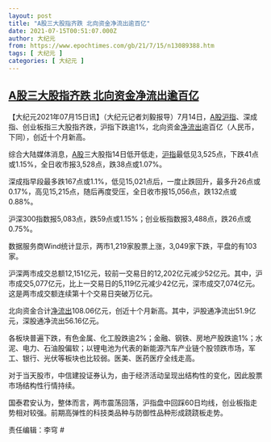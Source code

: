 ```yaml
---
layout: post
title: "A股三大股指齐跌 北向资金净流出逾百亿"
date: 2021-07-15T00:51:07.000Z
author: 大纪元
from: https://www.epochtimes.com/gb/21/7/15/n13089388.htm
tags: [ 大纪元 ]
categories: [ 大纪元 ]
---
```

<!--1626310267000-->
[A股三大股指齐跌 北向资金净流出逾百亿](https://www.epochtimes.com/gb/21/7/15/n13089388.htm)
------

<div>
<p>【大纪元2021年07月15日讯】（大纪元记者刘毅报导）7月14日，<a href="https://www.epochtimes.com/gb/tag/a%E8%82%A1.html">A股</a><a href="https://www.epochtimes.com/gb/tag/%E6%B2%AA%E6%8C%87.html">沪指</a>、深成指、创业板指三大股指齐跌，沪指下跌逾1%，北向资金<a href="https://www.epochtimes.com/gb/tag/%E5%87%80%E6%B5%81%E5%87%BA.html">净流出</a>逾百亿（人民币，下同），创近十个月新高。</p><p>综合大陆媒体消息，<a href="https://www.epochtimes.com/gb/tag/a%E8%82%A1.html">A股</a>三大股指14日低开低走，<a href="https://www.epochtimes.com/gb/tag/%E6%B2%AA%E6%8C%87.html">沪指</a>最低见3,525点，下跌41点或1.15%，全日收市报3,528点，跌38点或1.07%。</p><p>深成指早段最多跌167点或1.1%，低见15,021点后，一度止跌回升，最多升26点或0.17%，高见15,215点，随后再度受压，全日收市报15,056点，跌132点或0.88%。</p><p>沪深300指数报5,083点，跌59点或1.15%；创业板指数报3,488点，跌26点或0.75%。</p><p>数据服务商Wind统计显示，两市1,219家股票上涨，3,049家下跌，平盘的有103家。</p><p>沪深两市成交总额12,151亿元，较前一交易日的12,202亿元减少52亿元。其中，沪市成交5,077亿元，比上一交易日的5,119亿元减少42亿元，深市成交7,074亿元。这是两市成交额连续第十个交易日突破万亿元。</p><p>北向资金合计<a href="https://www.epochtimes.com/gb/tag/%E5%87%80%E6%B5%81%E5%87%BA.html">净流出</a>108.06亿元，创近十个月新高。其中，沪股通净流出51.9亿元，深股通净流出56.16亿元。</p><p>各板块普遍下跌，有色金属、化工股跌逾2%；金融、钢铁、房地产股跌逾1%；水泥、电力、石油股偏软；以锂电池为代表的新能源汽车产业链个股领跌市场，军工、银行、光伏等板块也比较弱。医美、医药医疗全线走高。</p><p>对于当天股市，中信建投证券认为，由于经济活动呈现出结构性的变化，因此股票市场结构性行情持续。</p><p>国泰君安认为，整体而言，两市震荡回落，沪指盘中回踩60日均线，创业板指走势相对较强。前期高弹性的科技类品种与防御性品种形成跷跷板走势。</p><p>责任编辑：李穹 #</p>
</div>
